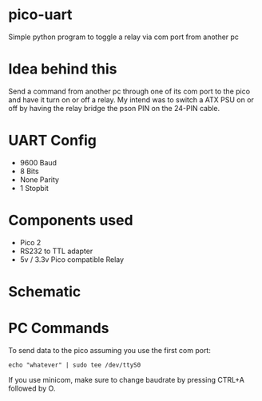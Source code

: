 # pico-uart
Simple python program to toggle a relay via com port from another pc

# Idea behind this
Send a command from another pc through one of its com port to the pico and have it turn on or off a relay. My intend was to switch a ATX PSU on or off by having the relay bridge the pson PIN on the 24-PIN cable. 

# UART Config
- 9600 Baud
- 8 Bits
- None Parity
- 1 Stopbit

# Components used
- Pico 2
- RS232 to TTL adapter
- 5v / 3.3v Pico compatible Relay

# Schematic

# PC Commands
To send data to the pico assuming you use the first com port:

```shell
echo "whatever" | sudo tee /dev/ttyS0
```

If you use minicom, make sure to change baudrate by pressing CTRL+A followed by O.
